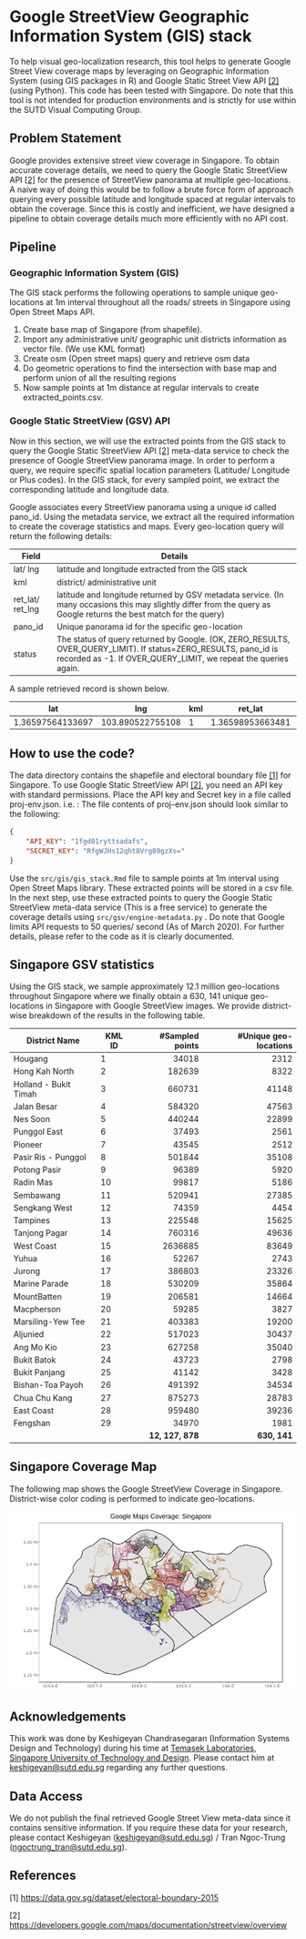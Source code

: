 # Google StreetView Geographic Information System (GIS) stack
To help visual geo-localization research, this tool helps to generate Google Street View coverage maps by leveraging on Geographic Information System (using GIS packages in R) and Google Static Street View API [[2]](#2)  (using Python). This code has been tested with Singapore. Do note that this tool is not intended for production environments and is strictly for use within the SUTD Visual Computing Group.



## Problem Statement

Google provides extensive street view coverage in Singapore. To obtain accurate coverage details, we need to query the Google Static StreetView API [[2]](#2) for the presence of StreetView panorama at multiple geo-locations. A naive way of doing this would be to follow a brute force form of approach querying every possible latitude and longitude spaced at regular intervals to obtain the coverage. Since this is costly and inefficient, we have designed a pipeline to obtain coverage details much more efficiently with no API cost.



## Pipeline

### Geographic Information System (GIS)

The GIS stack performs the following operations to sample unique geo-locations at 1m interval throughout all the roads/ streets in Singapore using Open Street Maps API.

1. Create base map of Singapore (from shapefile).
2. Import any administrative unit/ geographic unit districts information as vector file. (We use KML format)
3. Create osm (Open street maps) query and retrieve osm data
4. Do geometric operations to find the intersection with base map and perform union of all the resulting regions
5. Now sample points at 1m distance at regular intervals to create extracted_points.csv.



### Google Static StreetView (GSV) API

Now in this section, we will use the extracted points from the GIS stack to query the Google Static StreetView API [[2]](#2) meta-data service to check the presence of Google StreetView panorama image. In order to perform a query, we require specific spatial location parameters (Latitude/ Longitude or Plus codes). In the GIS stack, for every sampled point, we extract the corresponding latitude and longitude data.

Google associates every StreetView panorama using a unique id called pano_id. Using the metadata service, we extract all the required information to create the coverage statistics and maps. Every geo-location query will return the following details:

| Field             | Details                                                      |
| ----------------- | ------------------------------------------------------------ |
| lat/ lng          | latitude and longitude extracted from the GIS stack          |
| kml               | district/ administrative unit                                |
| ret_lat/  ret_lng | latitude and longitude returned by GSV metadata service. (In many occasions this may slightly differ from the query as Google returns the best match for the query) |
| pano_id           | Unique panorama id for the specific geo-location             |
| status            | The status of query returned by Google. (OK, ZERO_RESULTS, OVER_QUERY_LIMIT). If status=ZERO_RESULTS, pano_id is recorded as -1. If OVER_QUERY_LIMIT, we repeat the queries again. |



A sample retrieved record is shown below.

| lat              | lng              | kml  | ret_lat          | ret_lng          | pano_id                | status |
| ---------------- | ---------------- | ---- | ---------------- | ---------------- | ---------------------- | ------ |
| 1.36597564133697 | 103.890522755108 | 1    | 1.36598953663481 | 103.890562223944 | 1aZIE3M2YwiDkzIXdo1Q1Q | OK     |



## How to use the code?

The data directory contains the shapefile and electoral boundary file [[1]](#1) for Singapore. To use Google Static StreetView API [[2]](#2), you need an API key with standard permissions. Place the API key and Secret key in a file called proj-env.json. i.e. : The file contents of proj-env.json should look similar to the following:

```json
{
    "API_KEY": "1fgd01ryttsadafs",
    "SECRET_KEY": "RfgWJHs12qht8Vrg89gzXs="
}
```

Use the ``src/gis/gis_stack.Rmd`` file to sample points at 1m interval using Open Street Maps library. These extracted points will be stored in a csv file. In the next step, use these extracted points to query the Google Static StreetView meta-data service (This is a free service) to generate the coverage details using `src/gsv/engine-metadata.py` .  Do note that Google limits API requests to 50 queries/ second (As of March 2020). For further details, please refer to the code as it is clearly documented.



## Singapore GSV statistics

Using the GIS stack, we sample approximately 12.1 million geo-locations throughout Singapore where we finally obtain a 630, 141 unique geo-locations in Singapore with Google StreetView images. We provide district-wise breakdown of the results in the following table. 

| District Name         | KML ID |  #Sampled points | #Unique geo-locations |
| --------------------- | ------ | ---------------: | --------------------: |
| Hougang               | 1      |            34018 |                  2312 |
| Hong Kah North        | 2      |           182639 |                  8322 |
| Holland - Bukit Timah | 3      |           660731 |                 41148 |
| Jalan Besar           | 4      |           584320 |                 47563 |
| Nes Soon              | 5      |           440244 |                 22899 |
| Punggol East          | 6      |            37493 |                  2561 |
| Pioneer               | 7      |            43545 |                  2512 |
| Pasir Ris - Punggol   | 8      |           501844 |                 35108 |
| Potong Pasir          | 9      |            96389 |                  5920 |
| Radin Mas             | 10     |            99817 |                  5186 |
| Sembawang             | 11     |           520941 |                 27385 |
| Sengkang West         | 12     |            74359 |                  4454 |
| Tampines              | 13     |           225548 |                 15625 |
| Tanjong Pagar         | 14     |           760316 |                 49636 |
| West Coast            | 15     |          2636885 |                 83649 |
| Yuhua                 | 16     |            52267 |                  2743 |
| Jurong                | 17     |           386803 |                 23326 |
| Marine Parade         | 18     |           530209 |                 35864 |
| MountBatten           | 19     |           206581 |                 14664 |
| Macpherson            | 20     |            59285 |                  3827 |
| Marsiling-Yew Tee     | 21     |           403383 |                 19200 |
| Aljunied              | 22     |           517023 |                 30437 |
| Ang Mo Kio            | 23     |           627258 |                 35040 |
| Bukit Batok           | 24     |            43723 |                  2798 |
| Bukit Panjang         | 25     |            41142 |                  3428 |
| Bishan-Toa Payoh      | 26     |           491392 |                 34534 |
| Chua Chu Kang         | 27     |           875273 |                 28783 |
| East Coast            | 28     |           959480 |                 39236 |
| Fengshan              | 29     |            34970 |                  1981 |
|                       |        | **12, 127, 878** |          **630, 141** |



## Singapore Coverage Map

The following map shows the Google StreetView Coverage in Singapore. District-wise color coding is performed to indicate geo-locations.

![](./assets/Rplot.png)



## Acknowledgements

This work was done by Keshigeyan Chandrasegaran (Information Systems Design and Technology) during his time at [Temasek Laboratories, Singapore University of Technology and Design](https://temasek-labs.sutd.edu.sg/). Please contact him at keshigeyan@sutd.edu.sg regarding any further questions. 



## Data Access

We do not publish the final retrieved Google Street View meta-data since it contains sensitive information. If you require these data for your research, please contact Keshigeyan (keshigeyan@sutd.edu.sg) / Tran Ngoc-Trung (ngoctrung_tran@sutd.edu.sg).  



## References

<a id="1">[1]</a>  https://data.gov.sg/dataset/electoral-boundary-2015

<a id="2">[2]</a> https://developers.google.com/maps/documentation/streetview/overview